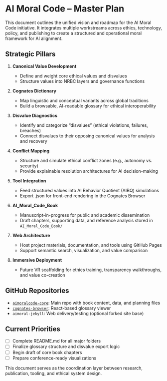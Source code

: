 # AI Moral Code – Master Plan

This document outlines the unified vision and roadmap for the AI Moral Code initiative. It integrates multiple workstreams across ethics, technology, policy, and publishing to create a structured and operational moral framework for AI alignment.

## Strategic Pillars

1. **Canonical Value Development**
   - Define and weight core ethical values and disvalues
   - Structure values into NRBC layers and governance functions

2. **Cognates Dictionary**
   - Map linguistic and conceptual variants across global traditions
   - Build a browsable, AI-readable glossary for ethical interoperability

3. **Disvalue Diagnostics**
   - Identify and categorize “disvalues” (ethical violations, failures, breaches)
   - Connect disvalues to their opposing canonical values for analysis and recovery

4. **Conflict Mapping**
   - Structure and simulate ethical conflict zones (e.g., autonomy vs. security)
   - Provide explainable resolution architectures for AI decision-making

5. **Tool Integration**
   - Feed structured values into AI Behavior Quotient (AIBQ) simulations
   - Export .json for front-end rendering in the Cognates Browser

6. **AI_Moral_Code_Book**
   - Manuscript-in-progress for public and academic dissemination
   - Draft chapters, supporting data, and reference analysis stored in `AI_Moral_Code_Book/`

7. **Web Architecture**
   - Host project materials, documentation, and tools using GitHub Pages
   - Support semantic search, visualization, and value comparison

8. **Immersive Deployment**
   - Future VR scaffolding for ethics training, transparency walkthroughs, and value co-creation

## GitHub Repositories

- [`aimoralcode-core`](https://github.com/rjhinrichs/aimoralcode-core): Main repo with book content, data, and planning files
- [`cognates-browser`](https://github.com/rjhinrichs/cognates-browser): React-based glossary viewer
- `aimoral-jekyll`: Web delivery/testing (optional forked site base)

## Current Priorities

- [ ] Complete README.md for all major folders
- [ ] Finalize glossary structure and disvalue export logic
- [ ] Begin draft of core book chapters
- [ ] Prepare conference-ready visualizations

This document serves as the coordination layer between research, publication, tooling, and ethical system design.
